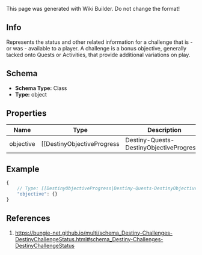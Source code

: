 <span class="wiki-builder">This page was generated with Wiki Builder. Do not change the format!</span>

## Info
Represents the status and other related information for a challenge that is - or was - available to a player. A challenge is a bonus objective, generally tacked onto Quests or Activities, that provide additional variations on play.

## Schema
* **Schema Type:** Class
* **Type:** object

## Properties
Name | Type | Description
---- | ---- | -----------
objective | [[DestinyObjectiveProgress|Destiny-Quests-DestinyObjectiveProgress]] | The progress - including completion status - of the active challenge.

## Example
```javascript
{
    // Type: [[DestinyObjectiveProgress|Destiny-Quests-DestinyObjectiveProgress]]
    "objective": {}
}

```

## References
1. https://bungie-net.github.io/multi/schema_Destiny-Challenges-DestinyChallengeStatus.html#schema_Destiny-Challenges-DestinyChallengeStatus
